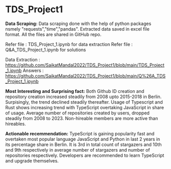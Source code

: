 # TDS_Project1

**Data Scraping:**
Data scraping done with the help of python packages nsmely "requests","time","pandas". Extracted data saved in excel file format. All the files are shared in GitHub repo.

Refer file : TDS_Project_1.ipynb for data extraction
Refer file : Q&A_TDS_Project_1.ipynb for solutions

Data Extraction :  https://github.com/SaikatMandal2022/TDS_Project1/blob/main/TDS_Project_1.ipynb 
Answers  :  https://github.com/SaikatMandal2022/TDS_Project1/blob/main/Q%26A_TDS_Project_1.ipynb

  
**Most Interesting and Surprising fact:**
Both Github ID creation and repository creation increased steadily from 2008 upto 2015-2018 in Berlin. Surpisingly, the trend declined steadily thereafter. Usage of Typescript and Rust shows increasing trend with TypeScript overtaking JavaScript in share of usage. Average number of repositories created by users, dropped steadily from 2008 to 2023. Non-hireable members are more active than hireables.

**Actionable recemmendation:**
TypeScript is gaining popularity fast and overtaken most popular language JavaScript and Python in last 2 years in its percentage share in Berlin. It is 3rd in total count of stargazers and 10th and 9th respectively in average number of stargazers and number of repositories respectively. Developers are recommended to learn TypeScript and upgrade themselves.
